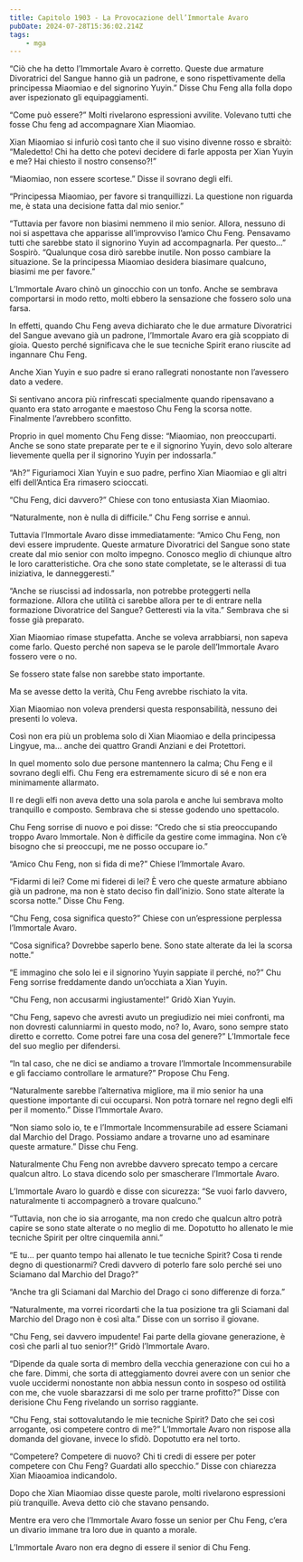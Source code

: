 ```yaml
---
title: Capitolo 1903 - La Provocazione dell’Immortale Avaro
pubDate: 2024-07-28T15:36:02.214Z
tags:
    - mga
---
```


“Ciò che ha detto l’Immortale Avaro è corretto. Queste due armature Divoratrici del Sangue hanno già un padrone, e sono rispettivamente della principessa Miaomiao e del signorino Yuyin.” Disse Chu Feng alla folla dopo aver ispezionato gli equipaggiamenti.

“Come può essere?” Molti rivelarono espressioni avvilite. Volevano tutti che fosse Chu feng ad accompagnare Xian Miaomiao.

Xian Miaomiao si infuriò così tanto che il suo visino divenne rosso e sbraitò: “Maledetto! Chi ha detto che potevi decidere di farle apposta per Xian Yuyin e me? Hai chiesto il nostro consenso?!”

“Miaomiao, non essere scortese.” Disse il sovrano degli elfi.

“Principessa Miaomiao, per favore si tranquillizzi. La questione non riguarda me, è stata una decisione fatta dal mio senior.”

“Tuttavia per favore non biasimi nemmeno il mio senior. Allora, nessuno di noi si aspettava che apparisse all’improvviso l’amico Chu Feng. Pensavamo tutti che sarebbe stato il signorino Yuyin ad accompagnarla. Per questo…” Sospirò. “Qualunque cosa dirò sarebbe inutile. Non posso cambiare la situazione. Se la principessa Miaomiao desidera biasimare qualcuno, biasimi me per favore.”

L’Immortale Avaro chinò un ginocchio con un tonfo. Anche se sembrava comportarsi in modo retto, molti ebbero la sensazione che fossero solo una farsa.

In effetti, quando Chu Feng aveva dichiarato che le due armature Divoratrici del Sangue avevano già un padrone, l’Immortale Avaro era già scoppiato di gioia. Questo perché significava che le sue tecniche Spirit erano riuscite ad ingannare Chu Feng.

Anche Xian Yuyin e suo padre si erano rallegrati nonostante non l’avessero dato a vedere.

Si sentivano ancora più rinfrescati specialmente quando ripensavano a quanto era stato arrogante e maestoso Chu Feng la scorsa notte. Finalmente l’avrebbero sconfitto.

Proprio in quel momento Chu Feng disse: “Miaomiao, non preoccuparti. Anche se sono state preparate per te e il signorino Yuyin, devo solo alterare lievemente quella per il signorino Yuyin per indossarla.”

“Ah?” Figuriamoci Xian Yuyin e suo padre, perfino Xian Miaomiao e gli altri elfi dell’Antica Era rimasero scioccati.

“Chu Feng, dici davvero?” Chiese con tono entusiasta Xian Miaomiao.

“Naturalmente, non è nulla di difficile.” Chu Feng sorrise e annuì.

Tuttavia l’Immortale Avaro disse immediatamente: “Amico Chu Feng, non devi essere imprudente. Queste armature Divoratrici del Sangue sono state create dal mio senior con molto impegno. Conosco meglio di chiunque altro le loro caratteristiche. Ora che sono state completate, se le alterassi di tua iniziativa, le danneggeresti.”

“Anche se riuscissi ad indossarla, non potrebbe proteggerti nella formazione. Allora che utilità ci sarebbe allora per te di entrare nella formazione Divoratrice del Sangue? Getteresti via la vita.” Sembrava che si fosse già preparato.

Xian Miaomiao rimase stupefatta. Anche se voleva arrabbiarsi, non sapeva come farlo. Questo perché non sapeva se le parole dell’Immortale Avaro fossero vere o no.

Se fossero state false non sarebbe stato importante.

Ma se avesse detto la verità, Chu Feng avrebbe rischiato la vita.

Xian Miaomiao non voleva prendersi questa responsabilità, nessuno dei presenti lo voleva.

Così non era più un problema solo di Xian Miaomiao e della principessa Lingyue, ma… anche dei quattro Grandi Anziani e dei Protettori.

In quel momento solo due persone mantennero la calma; Chu Feng e il sovrano degli elfi. Chu Feng era estremamente sicuro di sé e non era minimamente allarmato.

Il re degli elfi non aveva detto una sola parola e anche lui sembrava molto tranquillo e composto. Sembrava che si stesse godendo uno spettacolo.

Chu Feng sorrise di nuovo e poi disse: “Credo che si stia preoccupando troppo Avaro Immortale. Non è difficile da gestire come immagina. Non c’è bisogno che si preoccupi, me ne posso occupare io.”

“Amico Chu Feng, non si fida di me?” Chiese l’Immortale Avaro.

“Fidarmi di lei? Come mi fiderei di lei? È vero che queste armature abbiano già un padrone, ma non è stato deciso fin dall’inizio. Sono state alterate la scorsa notte.” Disse Chu Feng.

“Chu Feng, cosa significa questo?” Chiese con un’espressione perplessa l’Immortale Avaro.

“Cosa significa? Dovrebbe saperlo bene. Sono state alterate da lei la scorsa notte.”

“E immagino che solo lei e il signorino Yuyin sappiate il perché, no?” Chu Feng sorrise freddamente dando un’occhiata a Xian Yuyin.

“Chu Feng, non accusarmi ingiustamente!” Gridò Xian Yuyin.

“Chu Feng, sapevo che avresti avuto un pregiudizio nei miei confronti, ma non dovresti calunniarmi in questo modo, no? Io, Avaro, sono sempre stato diretto e corretto. Come potrei fare una cosa del genere?” L’Immortale fece del suo meglio per difendersi.

“In tal caso, che ne dici se andiamo a trovare l’Immortale Incommensurabile e gli facciamo controllare le armature?” Propose Chu Feng.

“Naturalmente sarebbe l’alternativa migliore, ma il mio senior ha una questione importante di cui occuparsi. Non potrà tornare nel regno degli elfi per il momento.” Disse l’Immortale Avaro.

“Non siamo solo io, te e l’Immortale Incommensurabile ad essere Sciamani dal Marchio del Drago. Possiamo andare a trovarne uno ad esaminare queste armature.” Disse chu Feng.

Naturalmente Chu Feng non avrebbe davvero sprecato tempo a cercare qualcun altro. Lo stava dicendo solo per smascherare l’Immortale Avaro.

L’Immortale Avaro lo guardò e disse con sicurezza: “Se vuoi farlo davvero, naturalmente ti accompagnerò a trovare qualcuno.”

“Tuttavia, non che io sia arrogante, ma non credo che qualcun altro potrà capire se sono state alterate o no meglio di me. Dopotutto ho allenato le mie tecniche Spirit per oltre cinquemila anni.”

“E tu… per quanto tempo hai allenato le tue tecniche Spirit? Cosa ti rende degno di questionarmi? Credi davvero di poterlo fare solo perché sei uno Sciamano dal Marchio del Drago?”

“Anche tra gli Sciamani dal Marchio del Drago ci sono differenze di forza.”

“Naturalmente, ma vorrei ricordarti che la tua posizione tra gli Sciamani dal Marchio del Drago non è così alta.” Disse con un sorriso il giovane.

“Chu Feng, sei davvero impudente! Fai parte della giovane generazione, è così che parli al tuo senior?!” Gridò l’Immortale Avaro.

“Dipende da quale sorta di membro della vecchia generazione con cui ho a che fare. Dimmi, che sorta di atteggiamento dovrei avere con un senior che vuole uccidermi nonostante non abbia nessun conto in sospeso od ostilità con me, che vuole sbarazzarsi di me solo per trarne profitto?” Disse con derisione Chu Feng rivelando un sorriso raggiante.

“Chu Feng, stai sottovalutando le mie tecniche Spirit? Dato che sei così arrogante, osi competere contro di me?” L’Immortale Avaro non rispose alla domanda del giovane, invece lo sfidò. Dopotutto era nel torto.

“Competere? Competere di nuovo? Chi ti credi di essere per poter competere con Chu Feng? Guardati allo specchio.” Disse con chiarezza Xian Miaoamioa indicandolo.

Dopo che Xian Miaomiao disse queste parole, molti rivelarono espressioni più tranquille. Aveva detto ciò che stavano pensando.

Mentre era vero che l’Immortale Avaro fosse un senior per Chu Feng, c’era un divario immane tra loro due in quanto a morale.

L’Immortale Avaro non era degno di essere il senior di Chu Feng.




